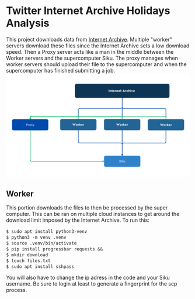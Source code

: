 # Twitter Internet Archive Holidays Analysis
This project downloads data from [Internet Archive](https://archive.org/details/twitterstream). Multiple "worker" servers download these files since the Internet Archive sets a low download speed. Then a Proxy server acts like a man in the middle between the Worker servers and the supercomputer Siku. The proxy manages when worker servers should upload their file to the supercomputer and when the supercomputer has finished submitting a job. \
![diagram](diagram.png "Diagram")

## Worker 
This portion downloads the files to then be processed by the super computer. This can be ran on multiple cloud instances to get around the download limit imposed by the Internet Archive. To run this:
```
$ sudo apt install python3-venv 
$ python3 -m venv .venv 
$ source .venv/bin/activate 
$ pip install progressbar requests && 
$ mkdir download
$ touch files.txt  
$ sudo apt install sshpass
```
You will also have to change the ip adress in the code and your Siku username. Be sure to login at least to generate a fingerprint for the scp process.
